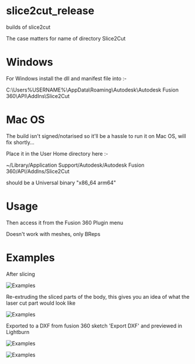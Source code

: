 # slice2cut_release
builds of slice2cut

The case matters for name of directory Slice2Cut

# Windows

For Windows install the dll and manifest file into :- 

C:\Users\%USERNAME%\AppData\Roaming\Autodesk\Autodesk Fusion 360\API\AddIns\Slice2Cut

# Mac OS

The build isn't signed/notarised so it'll be a hassle to run it on Mac OS, will fix shortly...

Place it in the User Home directory here :-

  ~/Library/Application Support/Autodesk/Autodesk Fusion 360/API/AddIns/Slice2Cut

should be a Universal binary "x86_64 arm64"

#  Usage

Then access it from the Fusion 360 Plugin menu

Doesn't work with meshes, only BReps

# Examples 

After slicing

![Examples](https://i.imgur.com/maqE0Ic.jpg)

Re-extruding the sliced parts of the body, this gives you an idea of what the laser cut part would look like

![Examples](https://i.imgur.com/XSZQ0sX.jpg)

Exported to a DXF from fusion 360 sketch 'Export DXF' and previewed in Lightburn

![Examples](https://i.imgur.com/fm4Grz6.png)

![Examples](https://i.imgur.com/cyWdtp6.png)
